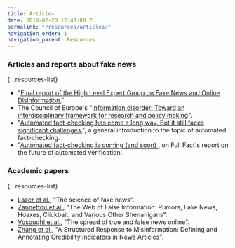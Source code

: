 ```yaml
---
title: Articles
date: 2018-02-28 12:40:00 Z
permalink: "/resources/articles/"
navigation_order: 1
navigation_parent: Resources
---
```


### Articles and reports about fake news

{: .resources-list}
- "[Final report of the High Level Expert Group on Fake News and Online Disinformation.](https://ec.europa.eu/digital-single-market/en/news/final-report-high-level-expert-group-fake-news-and-online-disinformation)"
- The Council of Europe's "[Information disorder: Toward an interdisciplinary framework for research and policy making](https://edoc.coe.int/en/media-freedom/7495-information-disorder-toward-an-interdisciplinary-framework-for-research-and-policy-making.html)".
- "[Automated fact-checking has come a long way. But it still faces significant challenges.](https://www.poynter.org/news/automated-fact-checking-has-come-long-way-it-still-faces-significant-challenges)", a general introduction to the topic of automated fact-checking.
- "[Automated fact-checking is coming (and soon)
](https://www.poynter.org/news/report-automated-fact-checking-coming-and-soon), on Full Fact's report on the future of automated verification.

### Academic papers

{: .resources-list}
- [Lazer et al.](http://science.sciencemag.org/content/359/6380/1094), "The science of fake news".
- [Zannettou et al.](https://arxiv.org/pdf/1804.03461.pdf), "The Web of False Information: Rumors, Fake News, Hoaxes, Clickbait, and Various Other Shenanigans".
- [Vosoughi et al.](http://science.sciencemag.org/content/359/6380/1146), "The spread of true and false news online".
- [Zhang et al.](http://people.csail.mit.edu/axz/papers/webconf_credco.pdf), "A Structured Response to Misinformation: Defining and Annotating Credibility Indicators in News Articles".

